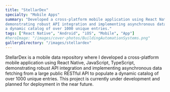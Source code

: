 ```yaml
---
title: "StellarDex"
specialty: "Mobile Apps"
summary: "Developed a cross-platform mobile application using React Native, JavaScript, TypeScript,
demonstrating robust API integration and implementing asynchronous data fetching from a large public RESTful API to populate
a dynamic catalog of over 1000 unique entries."
tags: ["React Native", "Android", "iOS", "Mobile", "App"]
#heroImage: "/images/cover-photos/BuildingAutomationSystems.png"
galleryDirectory: "/images/stellardex"
---
```


StellarDex is a mobile data repository where I developed a cross-platform mobile application using React Native, JavaScript, TypeScript, demonstrating robust API integration and implementing asynchronous data fetching from a large public RESTful API to populate a dynamic catalog of over 1000 unique entries. This project is currently under development and planned for deployment in the near future.